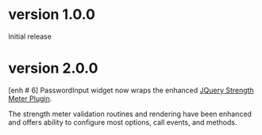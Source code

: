 version 1.0.0
=============
Initial release

version 2.0.0
=============
[enh # 6] PasswordInput widget now wraps the enhanced [JQuery Strength Meter Plugin](http://github.com/kartik-v/strength-meter). 

The strength meter validation routines and rendering have been enhanced and offers ability to configure most options, call events, and methods.